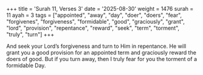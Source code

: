 +++
title = 'Surah 11, Verses 3'
date = '2025-08-30'
weight = 1476
surah = 11
ayah = 3
tags = ["appointed", "away", "day", "doer", "doers", "fear", "forgivenes", "forgiveness", "formidable", "good", "graciously", "grant", "lord", "provision", "repentance", "reward", "seek", "term", "torment", "truly", "turn"]
+++

And seek your Lord’s forgiveness and turn to Him in repentance. He will grant you a good provision for an appointed term and graciously reward the doers of good. But if you turn away, then I truly fear for you the torment of a formidable Day.